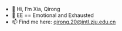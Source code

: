 - 👋 Hi, I’m Xia, Qirong
- 🌱 EE == Emotional and Exhausted
- 📫 Find me here: qirong.20@intl.zju.edu.cn

<!---
pseudo-xqr/pseudo-xqr is a ✨ special ✨ repository because its `README.md` (this file) appears on your GitHub profile.
You can click the Preview link to take a look at your changes.
--->
